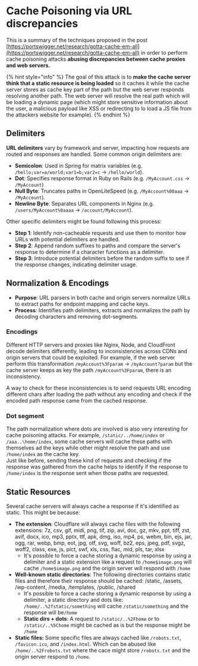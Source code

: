 # Cache Poisoning via URL discrepancies


This is a summary of the techniques proposed in the post [https://portswigger.net/research/gotta-cache-em-all](https://portswigger.net/research/gotta-cache-em-all) in order to perform cache poisoning attacks **abusing discrepancies between cache proxies and web servers.**

{% hint style="info" %}
The goal of this attack is to **make the cache server think that a static resource is being loaded** so it caches it while the cache server stores as cache key part of the path but the web server responds resolving another path. The web server will resolve the real path which will be loading a dynamic page (which might store sensitive information about the user, a malicious payload like XSS or redirecting to lo load a JS file from the attackers website for example).
{% endhint %}

## Delimiters

**URL delimiters** vary by framework and server, impacting how requests are routed and responses are handled. Some common origin delimiters are:

* **Semicolon**: Used in Spring for matrix variables (e.g. `/hello;var=a/world;var1=b;var2=c` → `/hello/world`).
* **Dot**: Specifies response format in Ruby on Rails (e.g. `/MyAccount.css` → `/MyAccount`)
* **Null Byte**: Truncates paths in OpenLiteSpeed (e.g. `/MyAccount%00aaa` → `/MyAccount`).
* **Newline Byte**: Separates URL components in Nginx (e.g. `/users/MyAccount%0aaaa` → `/account/MyAccount`).

Other specific delimiters might be found following this process:

* **Step 1**: Identify non-cacheable requests and use them to monitor how URLs with potential delimiters are handled.
* **Step 2**: Append random suffixes to paths and compare the server's response to determine if a character functions as a delimiter.
* **Step 3**: Introduce potential delimiters before the random suffix to see if the response changes, indicating delimiter usage.

## Normalization & Encodings

* **Purpose**: URL parsers in both cache and origin servers normalize URLs to extract paths for endpoint mapping and cache keys.
* **Process**: Identifies path delimiters, extracts and normalizes the path by decoding characters and removing dot-segments.

### **Encodings**

Different HTTP servers and proxies like Nginx, Node, and CloudFront decode delimiters differently, leading to inconsistencies across CDNs and origin servers that could be exploited. For example, if the web server perform this transformation `/myAccount%3Fparam` → `/myAccount?param` but the cache server keeps as key the path `/myAccount%3Fparam`, there is an inconsistency.&#x20;

A way to check for these inconsistencies is to send requests URL encoding different chars after loading the path without any encoding and check if the encoded path response came from the cached response.

### Dot segment

The path normalization where dots are involved is also very interesting for cache poisoning attacks. For example, `/static/../home/index` or `/aaa..\home/index`, some cache servers will cache these paths with themselves ad the keys while other might resolve the path and use `/home/index` as the cache key.\
Just like before, sending these kind of requests and checking if the response was gathered from the cache helps to identify if the response to `/home/index` is the response sent when those paths are requested.

## Static Resources

Several cache servers will always cache a response if it's identified as static. This might be because:

* **The extension**: Cloudflare will always cache files with the following extensions: 7z, csv, gif, midi, png, tif, zip, avi, doc, gz, mkv, ppt, tiff, zst, avif, docx, ico, mp3, pptx, ttf, apk, dmg, iso, mp4, ps, webm, bin, ejs, jar, ogg, rar, webp, bmp, eot, jpg, otf, svg, woff, bz2, eps, jpeg, pdf, svgz, woff2, class, exe, js, pict, swf, xls, css, flac, mid, pls, tar, xlsx
  * It's possible to force a cache storing a dynamic response by using a delimiter and a static extension like a request to `/home$image.png` will cache `/home$image.png` and the origin server will respond with `/home`
* **Well-known static directories**: The following directories contains static files and therefore their response should be cached: /static, /assets, /wp-content, /media, /templates, /public, /shared
  * It's possible to force a cache storing a dynamic response by using a delimiter, a static directory and dots like: `/home/..%2fstatic/something` will cache  `/static/something` and the response will be`/home`
  * **Static dirs + dots**: A request to `/static/..%2Fhome` or to `/static/..%5Chome` might be cached as is but the response might be `/home`
* **Static files:** Some specific files are always cached like `/robots.txt`, `/favicon.ico`, and `/index.html`. Which can be abused like `/home/..%2Frobots.txt` where the cace might store `/robots.txt` and the origin server respond to `/home`.

